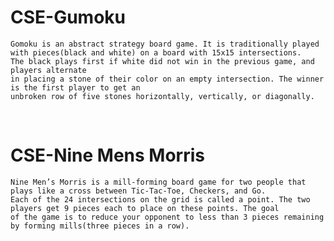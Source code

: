 # CSE-Gumoku
    Gomoku is an abstract strategy board game. It is traditionally played with pieces(black and white) on a board with 15x15 intersections.
    The black plays first if white did not win in the previous game, and players alternate
    in placing a stone of their color on an empty intersection. The winner is the first player to get an
    unbroken row of five stones horizontally, vertically, or diagonally. 
    
# CSE-Nine Mens Morris
    Nine Men’s Morris is a mill-forming	board game for two people that plays like a cross between Tic-Tac-Toe, Checkers, and Go.
    Each of	the	24 intersections on	the	grid is called a point.	The two	players	get	9 pieces each to place on these points.	The	goal
    of the game is to reduce your opponent to less than 3 pieces remaining by forming mills(three pieces in a row).
